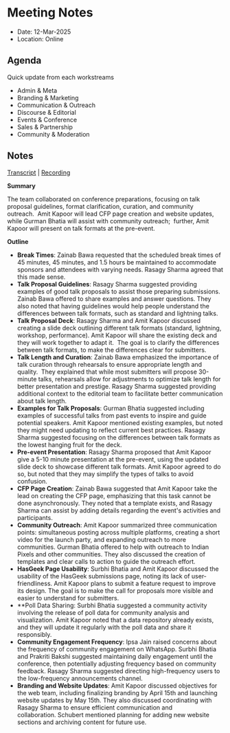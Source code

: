 # Meeting Notes

- Date: 12-Mar-2025
- Location: Online

## Agenda

Quick update from each workstreams
- Admin & Meta
- Branding & Marketing
- Communication & Outreach
- Discourse & Editorial
- Events & Conference 
- Sales & Partnership
- Community & Moderation

## Notes

[Transcript](https://docs.google.com/document/d/1_WjTz04uum65iHBB5URckUdNjDMEcasYALd5woVOlQQ/edit?usp=drivesdk) | [Recording](https://drive.google.com/file/d/1V8ldlQi7WLxF2xX1gxHN4DaI-fMKnjbE/view?usp=drivesdk)

**Summary**

The team collaborated on conference preparations, focusing on talk proposal guidelines, format clarification, curation, and community outreach.  Amit Kapoor will lead CFP page creation and website updates, while Gurman Bhatia will assist with community outreach;  further, Amit Kapoor will present on talk formats at the pre-event.

**Outline**

- **Break Times**: Zainab Bawa requested that the scheduled break times of 45 minutes, 45 minutes, and 1.5 hours be maintained to accommodate sponsors and attendees with varying needs. Rasagy Sharma agreed that this made sense.
- **Talk Proposal Guidelines**: Rasagy Sharma suggested providing examples of good talk proposals to assist those preparing submissions. Zainab Bawa offered to share examples and answer questions. They also noted that having guidelines would help people understand the differences between talk formats, such as standard and lightning talks.
- **Talk Proposal Deck**: Rasagy Sharma and Amit Kapoor discussed creating a slide deck outlining different talk formats (standard, lightning, workshop, performance). Amit Kapoor will share the existing deck and they will work together to adapt it.  The goal is to clarify the differences between talk formats, to make the differences clear for submitters.
- **Talk Length and Curation**: Zainab Bawa emphasized the importance of talk curation through rehearsals to ensure appropriate length and quality.  They explained that while most submitters will propose 30-minute talks, rehearsals allow for adjustments to optimize talk length for better presentation and prestige. Rasagy Sharma suggested providing additional context to the editorial team to facilitate better communication about talk length.
- **Examples for Talk Proposals**: Gurman Bhatia suggested including examples of successful talks from past events to inspire and guide potential speakers. Amit Kapoor mentioned existing examples, but noted they might need updating to reflect current best practices. Rasagy Sharma suggested focusing on the differences between talk formats as the lowest hanging fruit for the deck.
- **Pre-event Presentation**: Rasagy Sharma proposed that Amit Kapoor give a 5-10 minute presentation at the pre-event, using the updated slide deck to showcase different talk formats. Amit Kapoor agreed to do so, but noted that they may simplify the types of talks to avoid confusion.
- **CFP Page Creation**: Zainab Bawa suggested that Amit Kapoor take the lead on creating the CFP page, emphasizing that this task cannot be done asynchronously. They noted that a template exists, and Rasagy Sharma can assist by adding details regarding the event's activities and participants.
- **Community Outreach**: Amit Kapoor summarized three communication points: simultaneous posting across multiple platforms, creating a short video for the launch party, and expanding outreach to more communities. Gurman Bhatia offered to help with outreach to Indian Pixels and other communities. They also discussed the creation of templates and clear calls to action to guide the outreach effort.
- **HasGeek Page Usability**: Surbhi Bhatia and Amit Kapoor discussed the usability of the HasGeek submissions page, noting its lack of user-friendliness. Amit Kapoor plans to submit a feature request to improve its design. The goal is to make the call for proposals more visible and easier to understand for submitters.
- **Poll Data Sharing: Surbhi Bhatia suggested a community activity involving the release of poll data for community analysis and visualization. Amit Kapoor noted that a data repository already exists, and they will update it regularly with the poll data and share it responsibly.
- **Community Engagement Frequency**: Ipsa Jain raised concerns about the frequency of community engagement on WhatsApp. Surbhi Bhatia and Prakriti Bakshi suggested maintaining daily engagement until the conference, then potentially adjusting frequency based on community feedback. Rasagy Sharma suggested directing high-frequency users to the low-frequency announcements channel.
- **Branding and Website Updates**: Amit Kapoor discussed objectives for the web team, including finalizing branding by April 15th and launching website updates by May 15th. They also discussed coordinating with Rasagy Sharma to ensure efficient communication and collaboration. Schubert mentioned planning for adding new website sections and archiving content for future use.

